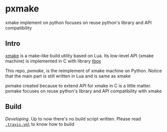 # pxmake
xmake implement on python focuses on reuse python's library and API compatibility

## Intro

[xmake](https://github.com/tboox/xmake) is a make-like build utility based on Lua. Its low-level API (xmake machine) is implemented in C with library [tbox](https://github.com/tboox/tbox)

This repo, *pxmake*, is the reimplement of xmake machine on Python. Notice that the main part is still written in Lua and is same as xmake

pxmake created because to extend API for xmake in C is a little matter. pxmake focuses on reuse python's library and API compatibility with xmake

## Build

*Developing*. Up to now there's no build script written. Please read [`.travis.yml`](.travis.yml) to know how to build
